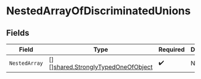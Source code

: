# NestedArrayOfDiscriminatedUnions


## Fields

| Field                                                                                         | Type                                                                                          | Required                                                                                      | Description                                                                                   |
| --------------------------------------------------------------------------------------------- | --------------------------------------------------------------------------------------------- | --------------------------------------------------------------------------------------------- | --------------------------------------------------------------------------------------------- |
| `NestedArray`                                                                                 | [][][shared.StronglyTypedOneOfObject](../../../pkg/models/shared/stronglytypedoneofobject.md) | :heavy_check_mark:                                                                            | N/A                                                                                           |